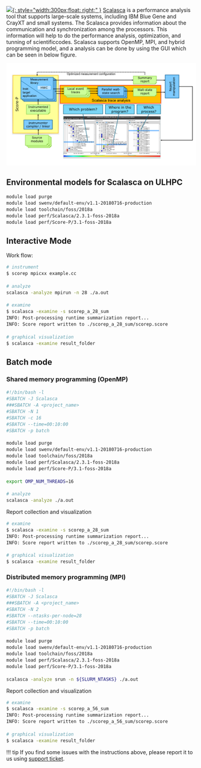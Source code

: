[![](https://www.scalasca.org/scalasca/upload/images/logos/software_box.png){: style="width:300px;float: right;" }](https://www.scalasca.org/)
[Scalasca](https://www.scalasca.org/) is a performance analysis tool that supports large-scale systems,
including IBM Blue Gene and CrayXT and small systems.
The Scalasca provides information about the communication and synchronization among
the processors. This information will help to do the performance analysis, optimization,
and tunning of scientificcodes. Scalasca supports OpenMP, MPI, and hybrid programming model,
and a analysis can be done by using the GUI which can be seen in below figure.

![Scalasca overview](./images/Scalasca_1.png)

## Environmental models for Scalasca on ULHPC
```bash
module load purge
module load swenv/default-env/v1.1-20180716-production
module load toolchain/foss/2018a
module load perf/Scalasca/2.3.1-foss-2018a
module load perf/Score-P/3.1-foss-2018a
```

## Interactive Mode
Work flow:
```bash
# instrument
$ scorep mpicxx example.cc

# analyze
scalasca -analyze mpirun -n 28 ./a.out

# examine
$ scalasca -examine -s scorep_a_28_sum
INFO: Post-processing runtime summarization report...
INFO: Score report written to ./scorep_a_28_sum/scorep.score

# graphical visualization
$ scalasca -examine result_folder
```

## Batch mode
### Shared memory programming (OpenMP)
```bash
#!/bin/bash -l
#SBATCH -J Scalasca
###SBATCH -A <project_name>
#SBATCH -N 1
#SBATCH -c 16
#SBATCH --time=00:10:00
#SBATCH -p batch

module load purge
module load swenv/default-env/v1.1-20180716-production
module load toolchain/foss/2018a
module load perf/Scalasca/2.3.1-foss-2018a
module load perf/Score-P/3.1-foss-2018a

export OMP_NUM_THREADS=16

# analyze
scalasca -analyze ./a.out
```
Report collection and visualization
```bash
# examine
$ scalasca -examine -s scorep_a_28_sum
INFO: Post-processing runtime summarization report...
INFO: Score report written to ./scorep_a_28_sum/scorep.score

# graphical visualization
$ scalasca -examine result_folder
```

### Distributed memory programming (MPI)
```bash
#!/bin/bash -l
#SBATCH -J Scalasca
###SBATCH -A <project_name>
#SBATCH -N 2
#SBATCH --ntasks-per-node=28
#SBATCH --time=00:10:00
#SBATCH -p batch

module load purge
module load swenv/default-env/v1.1-20180716-production
module load toolchain/foss/2018a
module load perf/Scalasca/2.3.1-foss-2018a
module load perf/Score-P/3.1-foss-2018a

scalasca -analyze srun -n ${SLURM_NTASKS} ./a.out
```

Report collection and visualization
```bash
# examine
$ scalasca -examine -s scorep_a_56_sum
INFO: Post-processing runtime summarization report...
INFO: Score report written to ./scorep_a_56_sum/scorep.score

# graphical visualization
$ scalasca -examine result_folder
```
!!! tip
    If you find some issues with the instructions above,
    please report it to us using [support ticket](https://hpc.uni.lu/support).